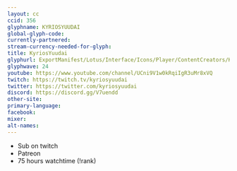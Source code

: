 ```yaml
---
layout: cc
ccid: 356
glyphname: KYRIOSYUUDAI
global-glyph-code:
currently-partnered:
stream-currency-needed-for-glyph:
title: KyriosYuudai
glyphurl: ExportManifest/Lotus/Interface/Icons/Player/ContentCreators/KyriosYuudai.png
glyphwave: 24
youtube: https://www.youtube.com/channel/UCni9V1w0kRqiIgR3uMr8xVQ
twitch: https://twitch.tv/kyriosyuudai
twitter: https://twitter.com/kyriosyuudai
discord: https://discord.gg/V7uendd
other-site:
primary-language:
facebook:
mixer:
alt-names:
---
```

* Sub on twitch
* Patreon
* 75 hours watchtime (!rank)
